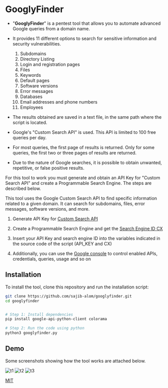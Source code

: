 # GooglyFinder

- "**GooglyFinder**" is a pentest tool that allows you to automate advanced Google queries from a domain name.
- It provides 11 different options to search for sensitive information and security vulnerabilities.
  1. Subdomains
  2. Directory Listing
  3. Login and registration pages
  4. Files
  5. Keywords
  6. Default pages
  7. Software versions
  8. Error messages
  9. Databases
  10. Email addresses and phone numbers
  11. Employees

- The results obtained are saved in a text file, in the same path where the script is located.
- Google's "Custom Search API" is used. This API is limited to 100 free queries per day.
- For most queries, the first page of results is returned. Only for some queries, the first two or three pages of results are returned.
- Due to the nature of Google searches, it is possible to obtain unwanted, repetitive, or false positive results.

For this tool to work you must generate and obtain an API Key for "Custom Search API" and create a Programmable Search Engine. The steps are described below.




This tool uses the Google Custom Search API to find specific information related to a given domain. It can search for subdomains, files, error messages, software versions, and more.

1. Generate API Key for [Custom Search API](https://developers.google.com/custom-search/v1/introduction)

2. Create a Programmable Search Engine and get the [Search Engine ID CX](https://programmablesearchengine.google.com/controlpanel/create)

3. Insert your API Key and search engine ID into the variables indicated in the source code of the script (API_KEY and CX) 

4. Additionally, you can use the [Google console](https://console.cloud.google.com/apis/dashboard) to control enabled APIs, credentials, queries, usage and so on 


## Installation

To install the tool, clone this repository and run the installation script:

```bash
git clone https://github.com/sajib-alom/googlyfinder.git
cd googlyfinder


# Step 1: Install dependencies
pip install google-api-python-client colorama

# Step 2: Run the code using python
python3 googlyfinder.py
```
## Demo
Some screenshots showing how the tool works are attached below.

![t1](https://github.com/sajib-alom/googlyfinder/assets/92325515/5fcba16e-4f6b-4d15-bd88-b89c6cf8501d)
![t2](https://github.com/sajib-alom/googlyfinder/assets/92325515/72fe13c8-ab6e-48ab-8bb2-643d8bdb2721)
![t3](https://github.com/sajib-alom/googlyfinder/assets/92325515/52cee712-ffd4-4555-b2fb-843fface236b)



[MIT](https://choosealicense.com/licenses/mit/)

